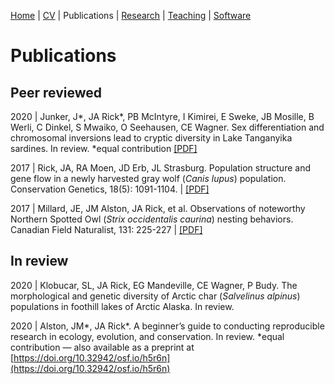 [Home](https://jessicarick.github.io/testweb) | [CV](../cv/cv.html) | Publications | [Research](../research/research.html) | [Teaching](../teaching/teaching.html) | [Software](../software/tools.html)

# Publications
## Peer reviewed
2020 | Junker, J\*, JA Rick\*, PB McIntyre, I Kimirei, E Sweke, JB Mosille, B Werli, C Dinkel, S Mwaiko, O Seehausen, CE Wagner. Sex differentiation and chromosomal inversions lead to cryptic diversity in Lake Tanganyika sardines. In review.  \*equal contribution [[PDF]](Junker_2020_sardines.pdf)

2017 | Rick, JA, RA Moen, JD Erb, JL Strasburg. Population structure and gene flow in a newly harvested gray wolf (*Canis lupus*) population. Conservation Genetics, 18(5): 1091-1104. | [[PDF]](Rick_2017_wolves.pdf)

2017 | Millard, JE, JM Alston, JA Rick, et al. Observations of noteworthy Northern Spotted Owl (*Strix occidentalis caurina*) nesting behaviors. Canadian Field Naturalist, 131: 225-227 | [[PDF]](Millard_2017_owls.pdf)

## In review
2020 | Klobucar, SL, JA Rick, EG Mandeville, CE Wagner, P Budy. The morphological and genetic diversity of Arctic char (*Salvelinus alpinus*) populations in foothill lakes of Arctic Alaska. In review. 

2020 | Alston, JM\*, JA Rick\*. A beginner’s guide to conducting reproducible research in ecology, evolution, and conservation. In review. \*equal contribution — also available as a preprint at [https://doi.org/10.32942/osf.io/h5r6n](https://doi.org/10.32942/osf.io/h5r6n)
